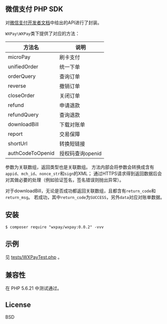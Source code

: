 微信支付 PHP SDK
---

对[微信支付开发者文档](https://pay.weixin.qq.com/wiki/doc/api/index.html)中给出的API进行了封装。

`WXPay\WXPay`类下提供了对应的方法：

|方法名 | 说明 |
|--------|--------|
|microPay| 刷卡支付 |
|unifiedOrder | 统一下单|
|orderQuery | 查询订单 |
|reverse | 撤销订单 |
|closeOrder|关闭订单|
|refund|申请退款|
|refundQuery|查询退款|
|downloadBill|下载对账单|
|report|交易保障|
|shortUrl|转换短链接|
|authCodeToOpenid|授权码查询openid|

参数为关联数组，返回类型也是关联数组。
方法内部会将参数会转换成含有`appid`、`mch_id`、`nonce_str`和`sign`的XML；
通过HTTPS请求得到返回数据后会对其做必要的处理（例如验证签名，签名错误则抛出异常）。

对于downloadBill，无论是否成功都返回关联数组，且都含有`return_code`和`return_msg`。
若成功，其中`return_code`为`SUCCESS`，另外`data`对应对账单数据。


## 安装

```
$ composer require "wxpay/wxpay:0.0.2" -vvv
```

## 示例

见 [tests/WXPayTest.php](tests/WXPayTest.php) 。

## 兼容性
在 PHP 5.6.21 中测试通过。

## License
BSD
